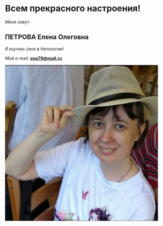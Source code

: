 # Всем прекрасного настроения!

Меня зовут:

## ПЕТРОВА Елена Олеговна

_Я изучаю Java в Нетологии!_

Мой e-mail: **eop79@mail.ru**

![Моё фото](I.jpg)